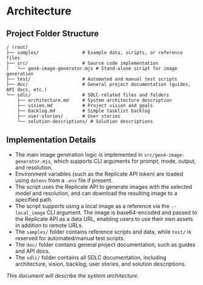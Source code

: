 # Architecture

## Project Folder Structure

```
/ (root)
├── samples/                # Example data, scripts, or reference files
├── src/                    # Source code implementation
│   └── gen4-image-generator.mjs # Stand-alone script for image generation
├── test/                   # Automated and manual test scripts
├── doc/                    # General project documentation (guides, API docs, etc.)
└── sdlc/                   # SDLC-related files and folders
    ├── architecture.md     # System architecture description
    ├── vision.md           # Project vision and goals
    ├── backlog.md          # Simple tasklist backlog
    ├── user-stories/       # User stories
    └── solution-descriptions/ # Solution descriptions
```

## Implementation Details

- The main image generation logic is implemented in `src/gen4-image-generator.mjs`, which supports CLI arguments for prompt, mode, output, and resolution.
- Environment variables (such as the Replicate API token) are loaded using `dotenv` from a `.env` file if present.
- The script uses the Replicate API to generate images with the selected model and resolution, and can download the resulting image to a specified path.
- The script supports using a local image as a reference via the `--local_image` CLI argument. The image is base64-encoded and passed to the Replicate API as a data URL, enabling users to use their own assets in addition to remote URLs.
- The `samples/` folder contains reference scripts and data, while `test/` is reserved for automated/manual test scripts.
- The `doc/` folder contains general project documentation, such as guides and API docs.
- The `sdlc/` folder contains all SDLC documentation, including architecture, vision, backlog, user stories, and solution descriptions.

_This document will describe the system architecture._
